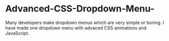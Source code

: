 # Advanced-CSS-Dropdown-Menu-
Many developers make dropdown menus which are very simple or boring. I have made one dropdown menu with advaced CSS animations and JavaScript. 
